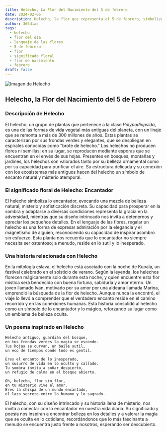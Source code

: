 ```yaml
---
title: Helecho, La Flor del Nacimiento del 5 de febrero
date: 2024-02-05
description: Helecho, la flor que representa el 5 de febrero, simboliza Encantador. Descubre su fascinante historia, significado en el lenguaje de las flores y una poesía que celebra su belleza.
author: 365días
tags:
  - helecho
  - flor del día
  - lenguaje de las flores
  - 5 de febrero
  - flor
  - significado floral
  - flor de nacimiento
  - febrero
draft: false
---
```



![Imagen de Helecho](https://cdn.pixabay.com/photo/2024/07/24/15/31/fern-8918660_640.jpg#center)


## Helecho, la Flor del Nacimiento del 5 de Febrero

### Descripción de Helecho

El helecho, un grupo de plantas que pertenece a la clase _Polypodiopsida_, es una de las formas de vida vegetal más antiguas del planeta, con un linaje que se remonta a más de 300 millones de años. Estas plantas se caracterizan por sus frondas verdes y elegantes, que se despliegan en espirales conocidas como "brote de helecho." Los helechos no producen flores ni semillas; en su lugar, se reproducen mediante esporas que se encuentran en el envés de sus hojas. Presentes en bosques, montañas y jardines, los helechos son valorados tanto por su belleza ornamental como por su capacidad para purificar el aire. Su estructura delicada y su conexión con los ecosistemas más antiguos hacen del helecho un símbolo de encanto natural y misterio atemporal.

### El significado floral de Helecho: Encantador

El helecho simboliza lo encantador, evocando una mezcla de belleza natural, misterio y sofisticación discreta. Su capacidad para prosperar en la sombra y adaptarse a diversas condiciones representa la gracia en la adversidad, mientras que su diseño intrincado nos invita a detenernos y apreciar los pequeños detalles. En el lenguaje de las flores, regalar un helecho es una forma de expresar admiración por la elegancia y el magnetismo de alguien, reconociendo su capacidad de inspirar asombro sin esfuerzo. Esta planta nos recuerda que lo encantador no siempre necesita ser ostentoso; a menudo, reside en lo sutil y lo inesperado.

### Una historia relacionada con Helecho

En la mitología eslava, el helecho está asociado con la noche de Kupala, un festival celebrado en el solsticio de verano. Según la leyenda, los helechos florecen mágicamente solo durante esta noche, y quien encuentre esta flor mística será bendecido con buena fortuna, sabiduría y amor eterno. Un joven llamado Ivan, motivado por su amor por una aldeana llamada Marina, emprendió la búsqueda de la flor de helecho. Aunque nunca la encontró, el viaje lo llevó a comprender que el verdadero encanto reside en el camino recorrido y en las conexiones humanas. Esta historia consolidó al helecho como un símbolo de lo encantador y lo mágico, reforzando su lugar como un emblema de belleza oculta.

### Un poema inspirado en Helecho

```
Helecho antiguo, guardián del bosque,  
en tus frondas verdes la magia se esconde.  
Tus hojas se curvan, un baile sutil,  
un eco de tiempos donde todo es gentil.  

Eres el encanto de lo inesperado,  
un susurro de vida en lo oculto y callado.  
Tu sombra invita a soñar despierto,  
un refugio de calma en el bosque abierto.  

Oh, helecho, flor sin flor,  
en tu misterio vive el amor.  
Eres la chispa de un mundo encantado,  
el lazo secreto entre lo humano y lo sagrado.  
```

El helecho, con su diseño intrincado y su historia llena de misterio, nos invita a conectar con lo encantador en nuestra vida diaria. Su significado y poesía nos inspiran a encontrar belleza en los detalles y a valorar la magia que se oculta en lo cotidiano, recordándonos que lo más fascinante a menudo se encuentra justo frente a nosotros, esperando ser descubierto.